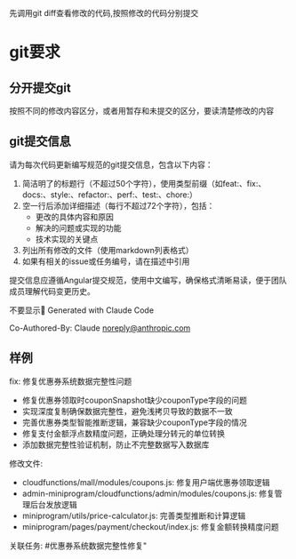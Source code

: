 先调用git diff查看修改的代码,按照修改的代码分别提交

# git要求

## 分开提交git

按照不同的修改内容区分，或者用暂存和未提交的区分，要读清楚修改的内容

## git提交信息

请为每次代码更新编写规范的git提交信息，包含以下内容：
1. 简洁明了的标题行（不超过50个字符），使用类型前缀（如feat:、fix:、docs:、style:、refactor:、perf:、test:、chore:）
2. 空一行后添加详细描述（每行不超过72个字符），包括：
   - 更改的具体内容和原因
   - 解决的问题或实现的功能
   - 技术实现的关键点
3. 列出所有修改的文件（使用markdown列表格式）
4. 如果有相关的issue或任务编号，请在描述中引用

提交信息应遵循Angular提交规范，使用中文编写，确保格式清晰易读，便于团队成员理解代码变更历史。

不要显示🤖 Generated with Claude Code

Co-Authored-By: Claude noreply@anthropic.com

## 样例

fix: 修复优惠券系统数据完整性问题

- 修复优惠券领取时couponSnapshot缺少couponType字段的问题
- 实现深度复制确保数据完整性，避免浅拷贝导致的数据不一致
- 完善优惠券类型智能推断逻辑，兼容缺少couponType字段的情况
- 修复支付金额浮点数精度问题，正确处理分转元的单位转换
- 添加数据完整性验证机制，防止不完整数据写入数据库

修改文件:
- cloudfunctions/mall/modules/coupons.js: 修复用户端优惠券领取逻辑
- admin-miniprogram/cloudfunctions/admin/modules/coupons.js: 修复管理后台发放逻辑
- miniprogram/utils/price-calculator.js: 完善类型推断和计算逻辑
- miniprogram/pages/payment/checkout/index.js: 修复金额转换精度问题

关联任务: #优惠券系统数据完整性修复"
